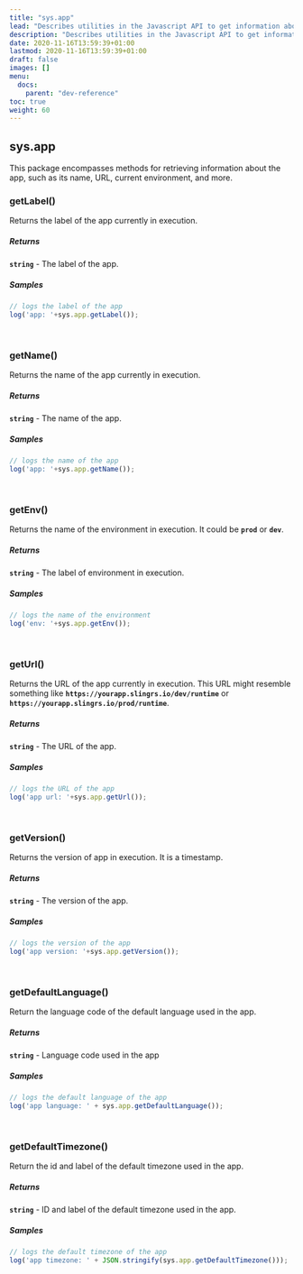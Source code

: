 ```yaml
---
title: "sys.app"
lead: "Describes utilities in the Javascript API to get information about the app."
description: "Describes utilities in the Javascript API to get information about the app."
date: 2020-11-16T13:59:39+01:00
lastmod: 2020-11-16T13:59:39+01:00
draft: false
images: []
menu:
  docs:
    parent: "dev-reference"
toc: true
weight: 60
---
```


## **sys.app**

This package encompasses methods for retrieving information about the app, such as its name, URL, current environment, and more.

### getLabel()

Returns the label of the app currently in execution.

##### Returns

**`string`**  - The label of the app.

##### Samples

``` javascript
// logs the label of the app
log('app: '+sys.app.getLabel());
```
<br>


### getName()

Returns the name of the app currently in execution.

##### Returns

**`string`**  - The name of the app.

##### Samples

``` javascript
// logs the name of the app
log('app: '+sys.app.getName());
```
<br>

### getEnv()

Returns the name of the environment in execution. It could be **`prod`** or **`dev`**.

##### Returns

**`string`**  - The label of environment in execution.

##### Samples

``` javascript
// logs the name of the environment
log('env: '+sys.app.getEnv());
```
<br>
     
### getUrl()

Returns the URL of the app currently in execution. This URL might resemble something like **`https://yourapp.slingrs.io/dev/runtime`** or **`https://yourapp.slingrs.io/prod/runtime`**.

##### Returns

**`string`**  - The URL of the app.

##### Samples

``` javascript
// logs the URL of the app
log('app url: '+sys.app.getUrl());
```
<br>

### getVersion()

Returns the version of app in execution. It is a timestamp.

##### Returns

**`string`**  - The version of the app.

##### Samples

``` javascript
// logs the version of the app
log('app version: '+sys.app.getVersion());
```
<br>

### getDefaultLanguage()

Return the language code of the default language used in the app.

##### Returns

**`string`**  - Language code used in the app

##### Samples

``` javascript
// logs the default language of the app
log('app language: ' + sys.app.getDefaultLanguage());
```
<br>

### getDefaultTimezone()

Return the id and label of the default timezone used in the app.

##### Returns

**`string`**  - ID and label of the default timezone used in the app.

##### Samples

``` javascript
// logs the default timezone of the app
log('app timezone: ' + JSON.stringify(sys.app.getDefaultTimezone()));
```
<br>